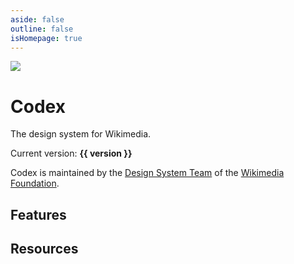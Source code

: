 ```yaml
---
aside: false
outline: false
isHomepage: true
---
```

<script setup>
import { CdxIcon, CdxButton, CdxCard } from '@wikimedia/codex';
import { cdxIconLogoWikimedia, cdxIconPalette, cdxIconPuzzle, cdxIconHeart, cdxIconFunction } from '@wikimedia/codex-icons';
import { version } from '../../codex/package.json';
import CdxDocsVersionBanner from '../src/components/version-banner/VersionBanner.vue';
</script>

<div class="cdx-docs-home">

<div class="cdx-docs-home__hero">
	<div class="cdx-docs-home__hero__content">
		<div>
			<img src="/logo-Codex-inverted.svg">
			<h1 class="cdx-docs-home__hero__title">Codex</h1>
		</div>
		<p class="cdx-docs-home__hero__tagline">The design system for Wikimedia.</p>
	</div>
</div>

<cdx-docs-version-banner />

Current version: **{{ version }}**

Codex is maintained by the [Design System Team](https://www.mediawiki.org/wiki/Design_System_Team)
of the [Wikimedia Foundation](https://wikimediafoundation.org/).

<div class="cdx-docs-home__resources">
	<cdx-card url="./using-codex/about.html">
		<template #title>Using Codex</template>
		<template #description>Learn how to use Codex to design and build user interfaces</template>
	</cdx-card>
	<cdx-card url="./contributing/overview.html">
		<template #title>Contributing guidelines</template>
		<template #description>Learn about how we work on Codex and how you can help</template>
	</cdx-card>
</div>

## Features

<div class="cdx-docs-home__features">
	<cdx-card url="./design-tokens/overview.html" :icon="cdxIconPalette">
		<template #title>Design tokens</template>
		<template #description>Write styles consistent with the Codex Design Style Guide for Wikimedia</template>
	</cdx-card>
	<cdx-card url="./components/overview.html" :icon="cdxIconPuzzle">
		<template #title>Components</template>
		<template #description>Build usable, accessible, translatable applications</template>
	</cdx-card>
	<cdx-card url="./icons/overview.html" :icon="cdxIconHeart">
		<template #title>Icons</template>
		<template #description>Access a collection of icons with language and directionality variants</template>
	</cdx-card>
	<cdx-card url="./composables/overview.html" :icon="cdxIconFunction">
		<template #title>Composables</template>
		<template #description>Re-use logic and apply common patterns from the Codex codebase</template>
	</cdx-card>
</div>

## Resources

<div class="cdx-docs-home__resources">
	<cdx-card url="https://www.figma.com/community/file/1448742124788019850/codex">
		<template #title>Codex Figma</template>
		<template #description>Design with Codex components in Figma</template>
	</cdx-card>
	<cdx-card url="https://www.mediawiki.org/wiki/Codex">
		<template #title>MediaWiki</template>
		<template #description>Learn about using Codex within MediaWiki</template>
	</cdx-card>
	<cdx-card url="https://gerrit.wikimedia.org/r/admin/repos/design/codex">
		<template #title>Gerrit</template>
		<template #description>Visit the canonical Codex codebase</template>
	</cdx-card>
	<cdx-card url="https://github.com/wikimedia/design-codex">
		<template #title>GitHub</template>
		<template #description>Visit a mirror of the Gerrit codebase on GitHub</template>
	</cdx-card>
</div>

</div>

<style lang="less">
@import ( reference ) '@wikimedia/codex-design-tokens/theme-wikimedia-ui.less';

@font-size-cdx-docs-title: 5em;
@font-size-cdx-docs-tagline: 2em;

/* stylelint-disable selector-class-pattern */
.cdx-docs-home {
	.cdx-card {
		color: @color-base;

		&:hover {
			color: @color-base;
			text-decoration: @text-decoration-none;
		}
	}

	&__hero {
		// TODO: This is semantically incorrect, there needs to be a static token.
		background-color: @background-color-progressive;
		color: @color-inverted-fixed;
		position: relative;
		left: @spacing-half;
		width: @size-viewport-width-full;
		margin-bottom: @spacing-200;
		margin-left: calc( @size-viewport-width-full / -2 );
		padding: @spacing-150;

		@media screen and ( min-width: @min-width-breakpoint-mobile ) {
			/* Accounts for .VPDoc having padding-top: 32px */
			margin-top: -@spacing-200;
		}

		@media screen and ( min-width: @min-width-breakpoint-tablet ) {
			/* Accounts for .VPDoc having padding-top: 48px */
			margin-top: -@spacing-300;
			padding: @spacing-200;
		}

		&__content {
			--vp-width-tablet: 752px;
			--vp-width-desktop: 784px;

			@media screen and ( min-width: @min-width-breakpoint-tablet ) {
				/* borrowing width value of .VPDoc > .container > .content
					to ensure content stays aligned */
				max-width: var( --vp-width-tablet );
				margin: 0;
			}

			@media screen and ( min-width: @min-width-breakpoint-desktop ) {
				/* borrowing width value of .VPDoc > .container > .content
					to ensure content stays aligned */
				max-width: var( --vp-width-desktop );
				margin: 0 auto;
				padding: 0 @spacing-300;
			}

			@media screen and ( min-width: @min-width-breakpoint-desktop-wide ) {
				padding: 0 @spacing-200;
			}
		}

		/* @media screen and ( min-width: @min-width-breakpoint-tablet ) {
			display: flex;
		} */

		img {
			/* stylelint-disable-next-line scale-unlimited/declaration-strict-value */
			width: 6em;
			/* stylelint-disable-next-line scale-unlimited/declaration-strict-value */
			height: 6em;
			margin-top: 0;
			margin-right: @spacing-100;
		}

		&__content div {
			display: block;
			margin-bottom: 0;

			@media screen and ( min-width: @min-width-breakpoint-tablet ) {
				display: flex;
				align-items: flex-end;
				margin-bottom: @spacing-400;
			}
		}

		// Need to put `.vp-doc` here to override the default VitePress heading styles.
		.vp-doc &__title {
			color: @color-inverted-fixed;
			/* stylelint-disable-next-line scale-unlimited/declaration-strict-value */
			max-width: 400px;
			font-family: @font-family-base;
			font-size: @font-size-cdx-docs-title;
			font-weight: @font-weight-bold;
			line-height: initial;
		}

		.vp-doc &__tagline {
			/* stylelint-disable-next-line scale-unlimited/declaration-strict-value */
			max-width: 330px;
			margin: 0;
			font-family: @font-family-base;
			font-size: @font-size-cdx-docs-tagline;
			font-weight: @font-weight-bold;
			line-height: initial;
		}
	}

	&__features {
		display: flex;
		flex-direction: column;
		row-gap: @spacing-50;
	}

	&__resources {
		display: flex;
		flex-wrap: wrap;
		gap: @spacing-50;
		margin-top: @spacing-200;

		/* stylelint-disable-next-line no-descending-specificity */
		.cdx-card {
			width: calc( @size-half - @spacing-25 );

			&:hover {
				text-decoration: @text-decoration-none;
			}
		}
	}
}
/* stylelint-enable selector-class-pattern */
</style>
